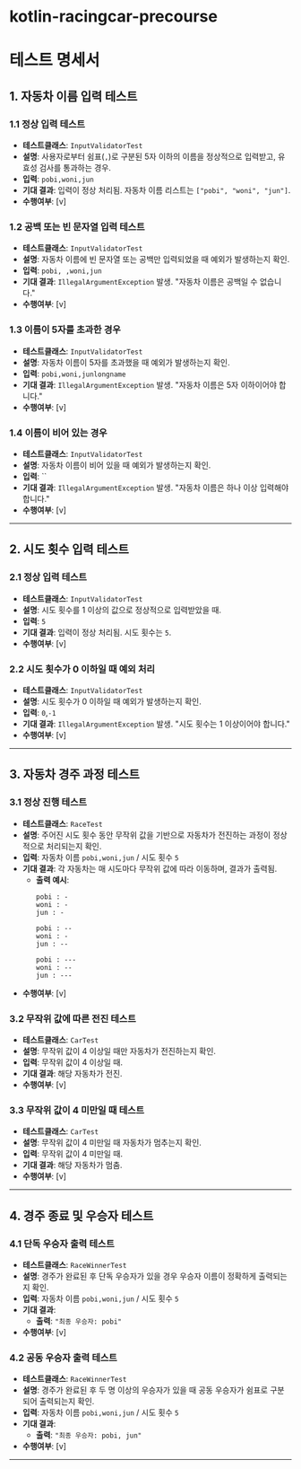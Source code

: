 # kotlin-racingcar-precourse

# 테스트 명세서

## 1. 자동차 이름 입력 테스트

### 1.1 정상 입력 테스트

- **테스트클래스**: `InputValidatorTest`
- **설명**: 사용자로부터 쉼표(`,`)로 구분된 5자 이하의 이름을 정상적으로 입력받고, 유효성 검사를 통과하는 경우.
- **입력**: `pobi,woni,jun`
- **기대 결과**: 입력이 정상 처리됨. 자동차 이름 리스트는 `["pobi", "woni", "jun"]`.
- **수행여부**: [v]

### 1.2 공백 또는 빈 문자열 입력 테스트

- **테스트클래스**: `InputValidatorTest`
- **설명**: 자동차 이름에 빈 문자열 또는 공백만 입력되었을 때 예외가 발생하는지 확인.
- **입력**: `pobi, ,woni,jun`
- **기대 결과**: `IllegalArgumentException` 발생. "자동차 이름은 공백일 수 없습니다."
- **수행여부**: [v]

### 1.3 이름이 5자를 초과한 경우

- **테스트클래스**: `InputValidatorTest`
- **설명**: 자동차 이름이 5자를 초과했을 때 예외가 발생하는지 확인.
- **입력**: `pobi,woni,junlongname`
- **기대 결과**: `IllegalArgumentException` 발생. "자동차 이름은 5자 이하이어야 합니다."
- **수행여부**: [v]

### 1.4 이름이 비어 있는 경우

- **테스트클래스**: `InputValidatorTest`
- **설명**: 자동차 이름이 비어 있을 때 예외가 발생하는지 확인.
- **입력**: ``
- **기대 결과**: `IllegalArgumentException` 발생. "자동차 이름은 하나 이상 입력해야 합니다."
- **수행여부**: [v]

---

## 2. 시도 횟수 입력 테스트

### 2.1 정상 입력 테스트

- **테스트클래스**: `InputValidatorTest`
- **설명**: 시도 횟수를 1 이상의 값으로 정상적으로 입력받았을 때.
- **입력**: `5`
- **기대 결과**: 입력이 정상 처리됨. 시도 횟수는 `5`.
- **수행여부**: [v]

### 2.2 시도 횟수가 0 이하일 때 예외 처리

- **테스트클래스**: `InputValidatorTest`
- **설명**: 시도 횟수가 0 이하일 때 예외가 발생하는지 확인.
- **입력**: `0`,`-1`
- **기대 결과**: `IllegalArgumentException` 발생. "시도 횟수는 1 이상이어야 합니다."
- **수행여부**: [v]

---

## 3. 자동차 경주 과정 테스트

### 3.1 정상 진행 테스트

- **테스트클래스**: `RaceTest`
- **설명**: 주어진 시도 횟수 동안 무작위 값을 기반으로 자동차가 전진하는 과정이 정상적으로 처리되는지 확인.
- **입력**: 자동차 이름 `pobi,woni,jun` / 시도 횟수 `5`
- **기대 결과**: 각 자동차는 매 시도마다 무작위 값에 따라 이동하며, 결과가 출력됨.
    - **출력 예시**:
      ```
      pobi : -
      woni : -
      jun : -

      pobi : --
      woni : -
      jun : --

      pobi : ---
      woni : --
      jun : ---
      ```
- **수행여부**: [v]

### 3.2 무작위 값에 따른 전진 테스트

- **테스트클래스**: `CarTest`
- **설명**: 무작위 값이 4 이상일 때만 자동차가 전진하는지 확인.
- **입력**: 무작위 값이 4 이상일 때.
- **기대 결과**: 해당 자동차가 전진.
- **수행여부**: [v]

### 3.3 무작위 값이 4 미만일 때 테스트

- **테스트클래스**: `CarTest`
- **설명**: 무작위 값이 4 미만일 때 자동차가 멈추는지 확인.
- **입력**: 무작위 값이 4 미만일 때.
- **기대 결과**: 해당 자동차가 멈춤.
- **수행여부**: [v]

---

## 4. 경주 종료 및 우승자 테스트

### 4.1 단독 우승자 출력 테스트

- **테스트클래스**: `RaceWinnerTest`
- **설명**: 경주가 완료된 후 단독 우승자가 있을 경우 우승자 이름이 정확하게 출력되는지 확인.
- **입력**: 자동차 이름 `pobi,woni,jun` / 시도 횟수 `5`
- **기대 결과**:
    - **출력**: `"최종 우승자: pobi"`
- **수행여부**: [v]

### 4.2 공동 우승자 출력 테스트

- **테스트클래스**: `RaceWinnerTest`
- **설명**: 경주가 완료된 후 두 명 이상의 우승자가 있을 때 공동 우승자가 쉼표로 구분되어 출력되는지 확인.
- **입력**: 자동차 이름 `pobi,woni,jun` / 시도 횟수 `5`
- **기대 결과**:
    - **출력**: `"최종 우승자: pobi, jun"`
- **수행여부**: [v]

---